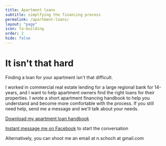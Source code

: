 ```yaml
---
title: Apartment loans
subtitle: simplfying the financing process
permalink: /apartment-loans/
layout: "page"
icon: fa-building
order: 2
hide: false
---
```


<h1>It isn't that hard</h1>

Finding a loan for your apartment isn't that difficult. 

I worked in commercial real estate lending for a large regional bank for 14-years, and I want to help apartment owners find the right loans for their properties. I wrote a short apartment financing handbook to help you understand and become more comfortable with the process. If you still need help, send me a message and we'll talk about your needs.

<a href="https://docs.google.com/document/d/e/2PACX-1vR-AQyEzKbc6okfRJJSVMBFcuciQql71sj8_aU9hbAvW_WKOVm2mLSZ_9Ze0LdBxhqNQW7OsA_vzlfI/pub" target="_blank" rel="noopener">Download my apartment loan handbook</a>

<i class="fab fa-facebook-messenger"></i><a href="https://m.me/the.nick.schoch" target="_blank" rel="noopener">Instant message me on Facebook</a> to start the conversation

Alternatively, you can shoot me an email at n.schoch at gmail.com
